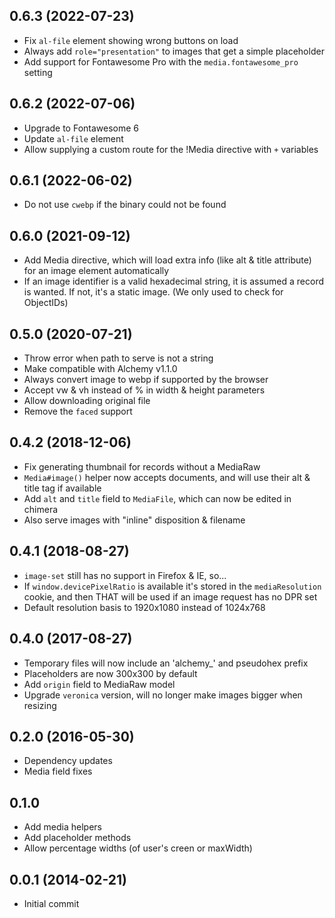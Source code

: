 ## 0.6.3 (2022-07-23)

* Fix `al-file` element showing wrong buttons on load
* Always add `role="presentation"` to images that get a simple placeholder
* Add support for Fontawesome Pro with the `media.fontawesome_pro` setting

## 0.6.2 (2022-07-06)

* Upgrade to Fontawesome 6
* Update `al-file` element
* Allow supplying a custom route for the !Media directive with `+` variables

## 0.6.1 (2022-06-02)

* Do not use `cwebp` if the binary could not be found

## 0.6.0 (2021-09-12)

* Add Media directive, which will load extra info (like alt & title attribute) for an image element automatically
* If an image identifier is a valid hexadecimal string, it is assumed a record is wanted. If not, it's a static image. (We only used to check for ObjectIDs)

## 0.5.0 (2020-07-21)

* Throw error when path to serve is not a string
* Make compatible with Alchemy v1.1.0
* Always convert image to webp if supported by the browser
* Accept vw & vh instead of % in width & height parameters
* Allow downloading original file
* Remove the `faced` support

## 0.4.2 (2018-12-06)

* Fix generating thumbnail for records without a MediaRaw
* `Media#image()` helper now accepts documents, and will use their alt & title tag if available
* Add `alt` and `title` field to `MediaFile`, which can now be edited in chimera
* Also serve images with "inline" disposition & filename

## 0.4.1 (2018-08-27)

* `image-set` still has no support in Firefox & IE, so...
* If `window.devicePixelRatio` is available it's stored in the `mediaResolution` cookie, and then THAT will be used if an image request has no DPR set
* Default resolution basis to 1920x1080 instead of 1024x768

## 0.4.0 (2017-08-27)

* Temporary files will now include an 'alchemy_' and pseudohex prefix
* Placeholders are now 300x300 by default
* Add `origin` field to MediaRaw model
* Upgrade `veronica` version, will no longer make images bigger when resizing

## 0.2.0 (2016-05-30)

* Dependency updates
* Media field fixes

## 0.1.0

* Add media helpers
* Add placeholder methods
* Allow percentage widths (of user's creen or maxWidth)

## 0.0.1 (2014-02-21)

* Initial commit
